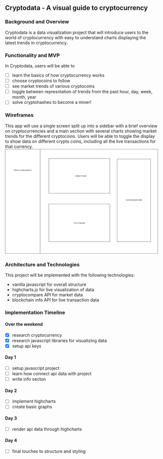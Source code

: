 ## Cryptodata - A visual guide to cryptocurrency

### Background and Overview

Cryptodata is a data visualization project that will introduce users to the world of cryptocurrency with easy to understand charts displaying the latest trends in cryptocurrency.

### Functionality and MVP

In Cryptodata, users will be able to
- [ ] learn the basics of how cryptocurrency works
- [ ] choose cryptocoins to follow
- [ ] see market trends of various cryptocoins
- [ ] toggle between represntation of trends from the past hour, day, week, month, year
- [ ] solve cryptohashes to become a miner!

### Wireframes
This app will use a single screen split up into a sidebar with a brief overview on cryptocurrencies and a main section with several charts showing market trends for the different cryptocoins. Users will be able to toggle the display to show data on different crypto coins, including all the live transactions for that currency.
![wireframe](cryptodata_wireframe.png)


### Architecture and Technologies
This project will be implemented with the following technologies:
- vanilla javascript for overall structure
- highcharts.js for live visualization of data
- cryptocompare API for market data
- blockchain info API for live transaction data

### Implementation Timeline
#### Over the weekend
- [x] research cryptocurrency
- [x] research javascript libraries for visualizing data
- [x] setup api keys
#### Day 1
- [ ] setup javascript project
- [ ] learn how connect api data with project
- [ ] write info secton
#### Day 2
- [ ] implement highcharts
- [ ] create basic graphs
#### Day 3
- [ ] render api data through highcharts
#### Day 4
- [ ] final touches to structure and styling
